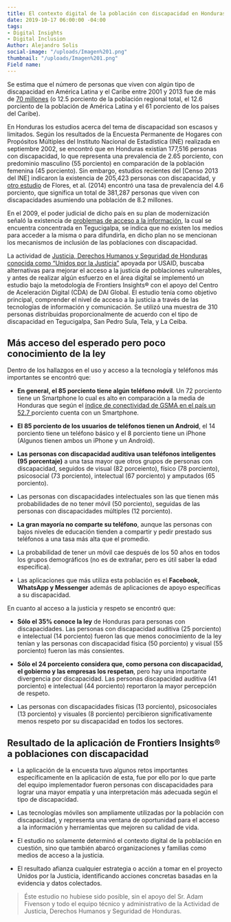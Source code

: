 ```yaml
---
title: El contexto digital de la población con discapacidad en Honduras
date: 2019-10-17 06:00:00 -04:00
tags:
- Digital Insights
- Digital Inclusion
Author: Alejandro Solis
social-image: "/uploads/Imagen%201.png"
thumbnail: "/uploads/Imagen%201.png"
Field name: 
---
```


Se estima que el número de personas que viven con algún tipo de discapacidad en América Latina y el Caribe entre 2001 y 2013 fue de más de [70 millones](https://www.paho.org/hon/index.php?option=com_docman&view=download&alias=383-identificacion-y-caracterizacion-de-las-personas-con-discapacidad-en-francisco-morazan-2017&category_slug=fortalecimiento-de-sistemas-de-salud&Itemid=211) (o 12.5 porciento de la población regional total, el 12.6 porciento de la población de América Latina y el 61 porciento de los países del Caribe).

En Honduras los estudios acerca del tema de discapacidad son escasos y limitados. Según los resultados de la Encuesta Permanente de Hogares con Propósitos Múltiples del Instituto Nacional de Estadística (INE) realizada en septiembre 2002, se encontró que en Honduras existían 177,516 personas con discapacidad, lo que representa una prevalencia de 2.65 porciento, con predominio masculino (55 porciento) en comparación de la población femenina (45 porciento). Sin embargo, estudios recientes del \[Censo 2013 del INE\] indicaron la existencia de 205,423 personas con discapacidad, y [otro estudio](http://www.bvs.hn/Honduras/UICFCM/Articulo3_Vol83-1-2-Discapacidad.Sujetos.18-65a.pdf) de Flores, et al. (2014) encontró una tasa de prevalencia del 4.6 porciento, que significa un total de 381,287 personas que viven con discapacidades asumiendo una población de 8.2 millones.

En el 2009, el poder judicial de dicho país en su plan de modernización señaló la existencia de [problemas de acceso a la información](http://www.poderjudicial.gob.hn/transparencia/planeacion/documents/PlandeModernizaci%C3%B3nPoderJudicial200420091.pdf), la cual se encuentra concentrada en Tegucigalpa, se indica que no existen los medios para acceder a la misma o para difundirla, en dicho plan no se mencionan los mecanismos de inclusión de las poblaciones con discapacidad.

La actividad de [Justicia, Derechos Humanos y Seguridad de Honduras conocida como “Unidos por la Justicia”](https://www.dai.com/our-work/projects/honduras-united-for-justice) apoyada por USAID, buscaba alternativas para mejorar el acceso a la justicia de poblaciones vulnerables, y antes de realizar algún esfuerzo en el área digital se implementó un estudio bajo la metodología de Frontiers Insights® con el apoyo del Centro de Aceleración Digital (CDA) de DAI Global. El estudio tenía como objetivo principal, comprender el nivel de acceso a la justicia a través de las tecnologías de información y comunicación. Se utilizó una muestra de 310 personas distribuidas proporcionalmente de acuerdo con el tipo de discapacidad en Tegucigalpa, San Pedro Sula, Tela, y La Ceiba.

<div class="infogram-embed" data-id="59d30854-8421-4cfc-9195-87e094679b16" data-type="interactive" data-title="Discapacidad"></div><script>!function(e,i,n,s){var t="InfogramEmbeds",d=e.getElementsByTagName("script")\[0\];if(window\[t\]&&window\[t\].initialized)window\[t\].process&&window\[t\].process();else if(!e.getElementById(n)){var o=e.createElement("script");o.async=1,o.id=n,o.src="https://e.infogram.com/js/dist/embed-loader-min.js",d.parentNode.insertBefore(o,d)}}(document,0,"infogram-async");</script>

## Más acceso del esperado pero poco conocimiento de la ley

Dentro de los hallazgos en el uso y acceso a la tecnología y teléfonos más importantes se encontró que:

* **En general, el 85 porciento tiene algún teléfono móvil**. Un 72 porciento tiene un Smartphone lo cual es alto en comparación a la media de Honduras que según el [índice de conectividad de GSMA  en el país un 52.7 ](http://www.mobileconnectivityindex.com/#year=2018&zoneIsocode=HND&analysisView=HND)porciento cuenta con un Smartphone.

* **El 85 porciento de los usuarios de teléfonos tienen un Android**, el 14 porciento tiene un teléfono básico y el 8 porciento tiene un iPhone (Algunos tienen ambos un iPhone y un Android).

* **Las personas con discapacidad auditiva usan teléfonos inteligentes (95 porcentaje)** a una tasa mayor que otros grupos de personas con discapacidad, seguidos de visual (82 porceiento), físico (78 porciento), psicosocial (73 porciento), intelectual (67 porciento) y amputados (65 porciento).

* Las personas con discapacidades intelectuales son las que tienen más probabilidades de no tener móvil (50 porciento), seguidas de las personas con discapacidades múltiples (12 porciento).

* **La gran mayoría no comparte su teléfono**, aunque las personas con bajos niveles de educación tienden a compartir y pedir prestado sus teléfonos a una tasa más alta que el promedio.

* La probabilidad de tener un móvil cae después de los 50 años en todos los grupos demográficos (no es de extrañar, pero es útil saber la edad específica).

* Las aplicaciones que más utiliza esta población es el **Facebook, WhatsApp y Messenger** además de aplicaciones de apoyo específicas a su discapacidad.

<div class="infogram-embed" data-id="ec8c98a8-2f67-4325-8381-b00e503c52d5" data-type="interactive" data-title="Phone 4"></div><script>!function(e,i,n,s){var t="InfogramEmbeds",d=e.getElementsByTagName("script")\[0\];if(window\[t\]&&window\[t\].initialized)window\[t\].process&&window\[t\].process();else if(!e.getElementById(n)){var o=e.createElement("script");o.async=1,o.id=n,o.src="https://e.infogram.com/js/dist/embed-loader-min.js",d.parentNode.insertBefore(o,d)}}(document,0,"infogram-async");</script>

En cuanto al acceso a la justicia y respeto se encontró que:

* **Sólo el 35% conoce la ley** de Honduras para personas con discapacidades. Las personas con discapacidad auditiva (25 porciento) e intelectual (14 porciento) fueron las que menos conocimiento de la ley tenían y las personas con discapacidad física (50 porciento) y visual (55 porciento) fueron las más consientes.

* **Sólo el 24 porceiento considera que, como persona con discapacidad, el gobierno y las empresas los respetan**, pero hay una importante divergencia por discapacidad. Las personas discapacidad auditiva (41 porciento) e intelectual (44 porciento) reportaron la mayor percepción de respeto.

* Las personas con discapacidades físicas (13 porciento), psicosociales (13 porciento) y visuales (8 porciento) percibieron significativamente menos respeto por su discapacidad en todos los sectores.

## Resultado de la aplicación de Frontiers Insights® a poblaciones con discapacidad

* La aplicación de la encuesta tuvo algunos retos importantes específicamente en la aplicación de esta, fue por ello por lo que parte del equipo implementador fueron personas con discapacidades para lograr una mayor empatía y una interpretación más adecuada según el tipo de discapacidad.

* Las tecnologías móviles son ampliamente utilizadas por la población con discapacidad, y representa una ventana de oportunidad para el acceso a la información y herramientas que mejoren su calidad de vida.

* El estudio no solamente determinó el contexto digital de la población en cuestión, sino que también abarcó organizaciones y familias como medios de acceso a la justicia.

* El resultado afianza cualquier estrategia o acción a tomar en el proyecto Unidos por la Justicia, identificando acciones concretas basadas en la evidencia y datos colectados.

> Éste estudio no hubiese sido posible, sin el apoyo del Sr. Adam Fivenson y todo el equipo técnico y administrativo de la Actividad de Justicia, Derechos Humanos y Seguridad de Honduras.